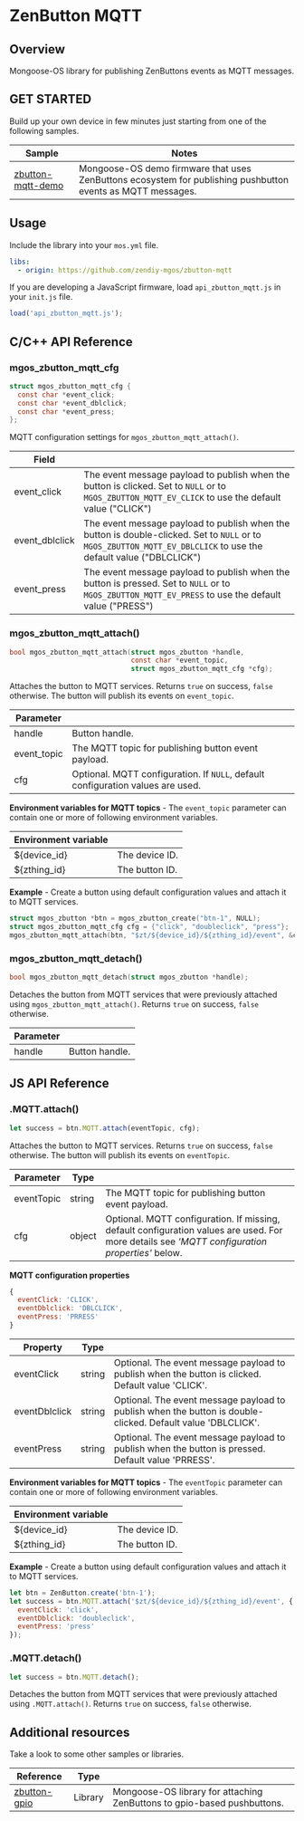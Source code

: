 # ZenButton MQTT
## Overview
Mongoose-OS library for publishing ZenButtons events as MQTT messages.
## GET STARTED
Build up your own device in few minutes just starting from one of the following samples.

|Sample|Notes|
|--|--|
|[zbutton-mqtt-demo](https://github.com/zendiy-mgos/zbutton-mqtt-demo)|Mongoose-OS demo firmware that uses ZenButtons ecosystem for publishing pushbutton events as MQTT messages.|
## Usage
Include the library into your `mos.yml` file.
```yaml
libs:
  - origin: https://github.com/zendiy-mgos/zbutton-mqtt
```
If you are developing a JavaScript firmware, load `api_zbutton_mqtt.js` in your `init.js` file.
```js
load('api_zbutton_mqtt.js');
```
## C/C++ API Reference
### mgos_zbutton_mqtt_cfg
```c
struct mgos_zbutton_mqtt_cfg {
  const char *event_click;
  const char *event_dblclick;
  const char *event_press;
};
```
MQTT configuration settings for `mgos_zbutton_mqtt_attach()`.

|Field||
|--|--|
|event_click|The event message payload to publish when the button is clicked. Set to `NULL` or to `MGOS_ZBUTTON_MQTT_EV_CLICK` to use the default value ("CLICK")|
|event_dblclick|The event message payload to publish when the button is double-clicked. Set to `NULL` or to `MGOS_ZBUTTON_MQTT_EV_DBLCLICK` to use the default value ("DBLCLICK")|
|event_press|The event message payload to publish when the button is pressed. Set to `NULL` or to `MGOS_ZBUTTON_MQTT_EV_PRESS` to use the default value ("PRESS")|
### mgos_zbutton_mqtt_attach()
```c
bool mgos_zbutton_mqtt_attach(struct mgos_zbutton *handle,
                              const char *event_topic,
                              struct mgos_zbutton_mqtt_cfg *cfg);
```
Attaches the button to MQTT services. Returns `true` on success, `false` otherwise. The button will publish its events on `event_topic`.

|Parameter||
|--|--|
|handle|Button handle.|
|event_topic|The MQTT topic for publishing button event payload.|
|cfg|Optional. MQTT configuration. If `NULL`, default configuration values are used.|

**Environment variables for MQTT topics** - The `event_topic` parameter can contain one or more of following environment variables.

|Environment variable||
|--|--|
|${device_id}|The device ID.|
|${zthing_id}|The button ID.|

**Example** - Create a button using default configuration values and attach it to MQTT services.
```c
struct mgos_zbutton *btn = mgos_zbutton_create("btn-1", NULL);
struct mgos_zbutton_mqtt_cfg cfg = {"click", "doubleclick", "press"};
mgos_zbutton_mqtt_attach(btn, "$zt/${device_id}/${zthing_id}/event", &cfg);
```
### mgos_zbutton_mqtt_detach()
```c
bool mgos_zbutton_mqtt_detach(struct mgos_zbutton *handle);
```
Detaches the button from MQTT services that were previously attached using `mgos_zbutton_mqtt_attach()`. Returns `true` on success, `false` otherwise.

|Parameter||
|--|--|
|handle|Button handle.|
## JS API Reference
### .MQTT.attach()
```js
let success = btn.MQTT.attach(eventTopic, cfg);
```
Attaches the button to MQTT services. Returns `true` on success, `false` otherwise. The button will publish its events on `eventTopic`.

|Parameter|Type||
|--|--|--|
|eventTopic|string|The MQTT topic for publishing button event payload.|
|cfg|object|Optional. MQTT configuration. If missing, default configuration values are used. For more details see *'MQTT configuration properties'* below.|

**MQTT configuration properties**
```js
{
  eventClick: 'CLICK',
  eventDblclick: 'DBLCLICK',
  eventPress: 'PRRESS'
}
```
|Property|Type||
|--|--|--|
|eventClick|string|Optional. The event message payload to publish when the button is clicked. Default value 'CLICK'.|
|eventDblclick|string|Optional. The event message payload to publish when the button is double-clicked. Default value 'DBLCLICK'.|
|eventPress|string|Optional. The event message payload to publish when the button is pressed. Default value 'PRRESS'.|

**Environment variables for MQTT topics** - The `eventTopic` parameter can contain one or more of following environment variables.

|Environment variable||
|--|--|
|${device_id}|The device ID.|
|${zthing_id}|The button ID.|

**Example** - Create a button using default configuration values and attach it to MQTT services.
```js
let btn = ZenButton.create('btn-1');
let success = btn.MQTT.attach('$zt/${device_id}/${zthing_id}/event', {
  eventClick: 'click',
  eventDblclick: 'doubleclick',
  eventPress: 'press'
});
```
### .MQTT.detach()
```js
let success = btn.MQTT.detach();
```
Detaches the button from MQTT services that were previously attached using `.MQTT.attach()`. Returns `true` on success, `false` otherwise.
## Additional resources
Take a look to some other samples or libraries.

|Reference|Type||
|--|--|--|
|[zbutton-gpio](https://github.com/zendiy-mgos/zbutton-gpio)|Library|Mongoose-OS library for attaching ZenButtons to gpio-based pushbuttons.|
